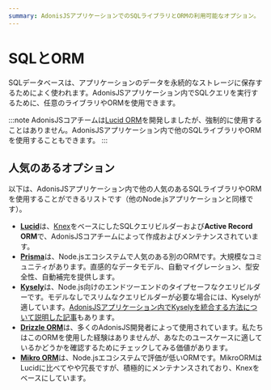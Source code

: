 ```yaml
---
summary: AdonisJSアプリケーションでのSQLライブラリとORMの利用可能なオプション。
---
```


# SQLとORM

SQLデータベースは、アプリケーションのデータを永続的なストレージに保存するためによく使われます。AdonisJSアプリケーション内でSQLクエリを実行するために、任意のライブラリやORMを使用できます。

:::note
AdonisJSコアチームは[Lucid ORM](./lucid.md)を開発しましたが、強制的に使用することはありません。AdonisJSアプリケーション内で他のSQLライブラリやORMを使用することもできます。
:::

## 人気のあるオプション

以下は、AdonisJSアプリケーション内で他の人気のあるSQLライブラリやORMを使用することができるリストです（他のNode.jsアプリケーションと同様です）。

- [**Lucid**](./lucid.md)は、[Knex](https://knexjs.org)をベースにしたSQLクエリビルダーおよび**Active Record ORM**で、AdonisJSコアチームによって作成およびメンテナンスされています。
- [**Prisma**](https://prisma.io/orm)は、Node.jsエコシステムで人気のある別のORMです。大規模なコミュニティがあります。直感的なデータモデル、自動マイグレーション、型安全性、自動補完を提供します。
- [**Kysely**](https://kysely.dev/docs/getting-started)は、Node.js向けのエンドツーエンドのタイプセーフなクエリビルダーです。モデルなしでスリムなクエリビルダーが必要な場合には、Kyselyが適しています。[AdonisJSアプリケーション内でKyselyを統合する方法について説明した記事](https://adonisjs.com/blog/kysely-with-adonisjs)もあります。
- [**Drizzle ORM**](https://orm.drizzle.team/)は、多くのAdonisJS開発者によって使用されています。私たちはこのORMを使用した経験はありませんが、あなたのユースケースに適しているかどうかを確認するためにチェックしてみる価値があります。
- [**Mikro ORM**](https://mikro-orm.io/docs/guide/first-entity)は、Node.jsエコシステムで評価が低いORMです。MikroORMはLucidに比べてやや冗長ですが、積極的にメンテナンスされており、Knexをベースにしています。
